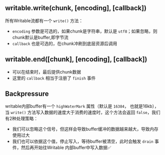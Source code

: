 ## writable.write(chunk, [encoding], [callback])
所有Writable流都有一个 `write()` 方法：
- `encoding` 参数是可选的，如果chunk是字符串，默认是 `utf8`；如果忽略，则chunk默认是buffer,即字节流
- `callback` 也是可选的，在chunk冲刷到底层资源后调用

## writable.end([chunk], [encoding], [callback])
- 可以在结束时，最后提供chunk数据
- 这里的 `callback` 相当于注册了 `finish` 事件

## Backpressure
writable内部buffer有一个 `highWaterMark` 属性（默认是 `16384`， 也就是16kb），当 `write()` 方法写入数据的速度大于消费的速度时，这个方法会返回 `false`，我们有2种处理策略：
- 我们可以忽略这个信号，但这样会导致buffer缓冲的数据越来越大，导致内存使用过大
- 我们也可以依据这个值，停止写入，等待buffer被清空，此时会触发 `drain` 事件，然后再开始往Writable 内部buffer中写入数据✅